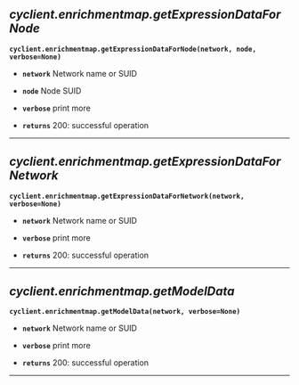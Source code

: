 ## ***cyclient.enrichmentmap.getExpressionDataForNode***

**`cyclient.enrichmentmap.getExpressionDataForNode(network, node, verbose=None)`**



* **`network`** Network name or SUID
* **`node`** Node SUID
* **`verbose`** print more

* **`returns`** 200: successful operation

___

## ***cyclient.enrichmentmap.getExpressionDataForNetwork***

**`cyclient.enrichmentmap.getExpressionDataForNetwork(network, verbose=None)`**



* **`network`** Network name or SUID
* **`verbose`** print more

* **`returns`** 200: successful operation

___

## ***cyclient.enrichmentmap.getModelData***

**`cyclient.enrichmentmap.getModelData(network, verbose=None)`**



* **`network`** Network name or SUID
* **`verbose`** print more

* **`returns`** 200: successful operation

___

